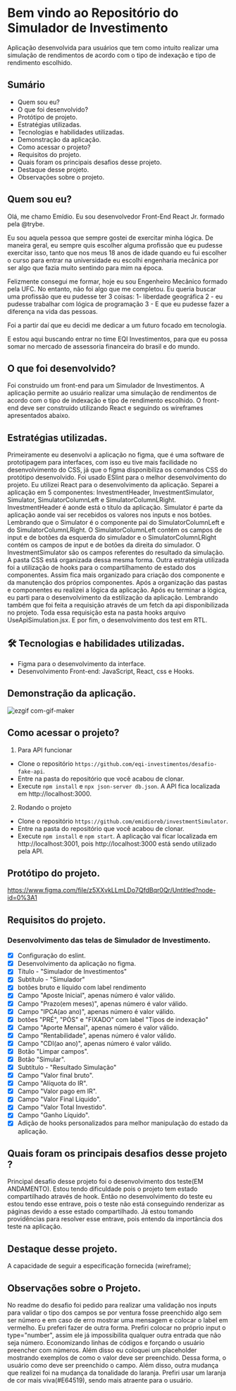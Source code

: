 # Bem vindo ao Repositório do Simulador de Investimento
Aplicação desenvolvida para usuários que tem como intuito realizar uma simulação de rendimentos de acordo com o tipo de indexação e tipo de rendimento escolhido.

## Sumário
* Quem sou eu?
* O que foi desenvolvido?
* Protótipo de projeto.
* Estratégias utilizadas.
* Tecnologias e habilidades utilizadas.
* Demonstração da aplicação.
* Como acessar o projeto?
* Requisitos do projeto.
* Quais foram os principais desafios desse projeto.
* Destaque desse projeto.
* Observações sobre o projeto.

## Quem sou eu?
Olá, me chamo Emídio. Eu sou desenvolvedor Front-End React Jr. formado pela @trybe.

Eu sou aquela pessoa que sempre gostei de exercitar minha lógica. De maneira geral, eu sempre quis escolher alguma profissão que eu pudesse exercitar isso, tanto que nos meus 18 anos de idade quando eu fui escolher o curso para entrar na universidade eu escolhi engenharia mecânica por ser algo que fazia muito sentindo para mim na época.

Felizmente consegui me formar, hoje eu sou Engenheiro Mecânico formado pela UFC. No entanto, não foi algo que me completou. Eu queria buscar uma profissão que eu pudesse ter 3 coisas:
1- liberdade geográfica
2 - eu pudesse trabalhar com lógica de programação
3 - E que eu pudesse fazer a diferença na vida das pessoas.

Foi a partir daí que eu decidi me dedicar a um futuro focado em tecnologia.

E estou aqui buscando entrar no time EQI Investimentos, para que eu possa somar no mercado de assessoria financeira do brasil e do mundo.

## O que foi desenvolvido?
Foi construido um front-end para um Simulador de Investimentos. A aplicação permite ao usuário realizar uma simulação de rendimentos de acordo com o tipo de indexação e tipo de rendimento escolhido. O front-end deve ser construído utilizando  React e seguindo os wireframes apresentados abaixo.

## Estratégias utilizadas.
Primeiramente eu desenvolvi a aplicação no figma, que é uma software de prototipagem para interfaces, com isso eu tive mais facilidade no desenvolvimento do CSS, já que o figma disponibiliza os comandos CSS do protótipo desenvolvido. Foi usado ESlint para o melhor desenvolvimento do projeto. Eu utilizei React para o desenvolvimento da aplicação. Separei a aplicação em 5 componentes: InvestmentHeader, InvestmentSimulator, Simulator, SimulatorColumnLeft e SimulatorColumnLRight. InvestmentHeader é aonde está o título da aplicação. Simulator é parte da aplicação aonde vai ser recebidos os valores nos inputs e nos botões. Lembrando que o Simulator é o componente pai do SimulatorColumnLeft e do SimulatorColumnLRight. O SimulatorColumnLeft contém os campos de input e de botões da esquerda do simulador e o SimulatorColumnLRight contém os campos de input e de botões da direita do simulador. O InvestmentSimulator são os campos referentes do resultado da simulação. A pasta CSS está organizada dessa mesma forma. Outra estratégia utilizada foi a utilização de hooks para o compartilhamento de estado dos componentes. Assim fica mais organizado para criação dos componente e da manutenção dos próprios componentes. Após a organização das pastas e componentes eu realizei a lógica da aplicação. Após eu terminar a lógica, eu parti para o desenvolvimento da estilização da aplicação. Lembrando também que foi feita a requisição através de um fetch da api disponibilizada no projeto. Toda essa requisição esta na pasta hooks arquivo UseApiSimulation.jsx. E por fim, o desenvolvimento dos test em RTL.

## 🛠 Tecnologias e habilidades utilizadas.
- Figma para o desenvolvimento da interface.
- Desenvolvimento Front-end: JavaScript, React, css e Hooks.

## Demonstração da aplicação.
![ezgif com-gif-maker](https://user-images.githubusercontent.com/83843425/154605830-8c28da94-3539-4615-af1b-35752dabdbba.gif)

## Como acessar o projeto?
1. Para API funcionar

- Clone o repositório `https://github.com/eqi-investimentos/desafio-fake-api`.
- Entre na pasta do repositório que você acabou de clonar.
- Execute `npm install` e `npx json-server db.json`. A API fica localizada em http://localhost:3000.


2. Rodando o projeto

- Clone o repositório `https://github.com/emidioreb/investmentSimulator`.
- Entre na pasta do repositório que você acabou de clonar.
- Execute `npm install` e `npm start`. A aplicação vai ficar localizada em http://localhost:3001, pois http://localhost:3000 está sendo utilizado pela API.



## Protótipo do projeto.
https://www.figma.com/file/z5XXvkLLmLDo7QfdBqr0Qr/Untitled?node-id=0%3A1

## Requisitos do projeto.
### Desenvolvimento das telas de Simulador de Investimento.
- [x] Configuração do eslint.
- [x] Desenvolvimento da aplicação no figma.
- [x] Título - "Simulador de Investimentos"
- [x] Subtítulo - "Simulador"
- [x] botões bruto e líquido com label rendimento
- [x] Campo "Aposte Inicial", apenas número é valor válido.
- [x] Campo "Prazo(em meses)", apenas número é valor válido.
- [x] Campo "IPCA(ao ano)", apenas número é valor válido.
- [x] botões "PRÉ", "PÓS" e  "FIXADO" com label "Tipos de indexação"
- [x] Campo "Aporte Mensal", apenas número é valor válido.
- [x] Campo "Rentabilidade", apenas número é valor válido.
- [x] Campo "CDI(ao ano)", apenas número é valor válido.
- [x] Botão "Limpar campos".
- [x] Botão "Simular".
- [x] Subtítulo - "Resultado Simulação"
- [x] Campo "Valor final bruto".
- [x] Campo "Alíquota do IR".
- [x] Campo "Valor pago em IR".
- [x] Campo "Valor Final Líquido".
- [x] Campo "Valor Total Investido".
- [x] Campo "Ganho Líquido".
- [x] Adição de hooks personalizados para melhor manipulação do estado da aplicação.

## Quais foram os principais desafios desse projeto ?
Principal desafio desse projeto foi o desenvolvimento dos teste(EM ANDAMENTO). Estou tendo dificuldade pois o projeto tem estado compartilhado através de hook. Então no desenvolvimento do teste eu estou tendo esse entrave, pois o teste não está conseguindo renderizar as páginas devido a esse estado compartilhado. Já estou tomando providências para resolver esse entrave, pois entendo da importância dos teste na aplicação.

## Destaque desse projeto.
A capacidade de seguir a especificação fornecida (wireframe);

## Observações sobre o Projeto.
No readme do desafio foi pedido para realizar uma validação nos inputs para validar o tipo dos campos se por ventura fosse preenchido algo sem ser número e em caso de erro mostrar uma mensagem e colocar o label em vermelho.
Eu preferi fazer de outra forma. Prefiri colocar no próprio input o type="number", assim ele já impossibilita qualquer outra entrada que não seja número. Economizando linhas de códigos e forçando o usuário preencher com números. Além disso eu coloquei um placeholder mostrando exemplos de como o valor deve ser preenchido. Dessa forma, o usuário como deve ser preenchido o campo.
Além disso, outra mudança que realizei foi na mudança da tonalidade do laranja. Prefiri usar um laranja de cor mais viva(#E64519), sendo mais atraente para o usuário.

  
